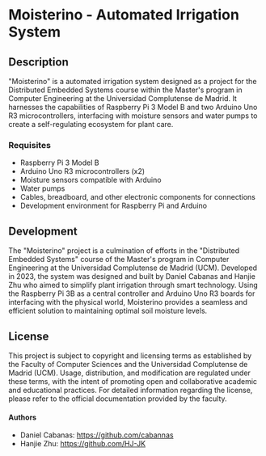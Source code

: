 # Moisterino - Automated Irrigation System

## Description
"Moisterino" is a automated irrigation system designed as a project for the Distributed Embedded Systems course within the Master's program in Computer Engineering at the Universidad Complutense de Madrid. It harnesses the capabilities of Raspberry Pi 3 Model B and two Arduino Uno R3 microcontrollers, interfacing with moisture sensors and water pumps to create a self-regulating ecosystem for plant care.

### Requisites
- Raspberry Pi 3 Model B
- Arduino Uno R3 microcontrollers (x2)
- Moisture sensors compatible with Arduino
- Water pumps
- Cables, breadboard, and other electronic components for connections
- Development environment for Raspberry Pi and Arduino

## Development
The "Moisterino" project is a culmination of efforts in the "Distributed Embedded Systems" course of the Master's program in Computer Engineering at the Universidad Complutense de Madrid (UCM). Developed in 2023, the system was designed and built by Daniel Cabanas and Hanjie Zhu who aimed to simplify plant irrigation through smart technology. Using the Raspberry Pi 3B as a central controller and Arduino Uno R3 boards for interfacing with the physical world, Moisterino provides a seamless and efficient solution to maintaining optimal soil moisture levels.

## License
This project is subject to copyright and licensing terms as established by the Faculty of Computer Sciences and the Universidad Complutense de Madrid (UCM). Usage, distribution, and modification are regulated under these terms, with the intent of promoting open and collaborative academic and educational practices. For detailed information regarding the license, please refer to the official documentation provided by the faculty.

#### Authors
- Daniel Cabanas: https://github.com/cabannas
- Hanjie Zhu: https://github.com/HJ-JK